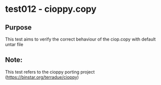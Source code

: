 # test012 - cioppy.copy

## Purpose

This test aims to verify the correct behaviour of the ciop.copy with default untar file


## Note:

This test refers to the cioppy porting project (https://binstar.org/terradue/cioppy)